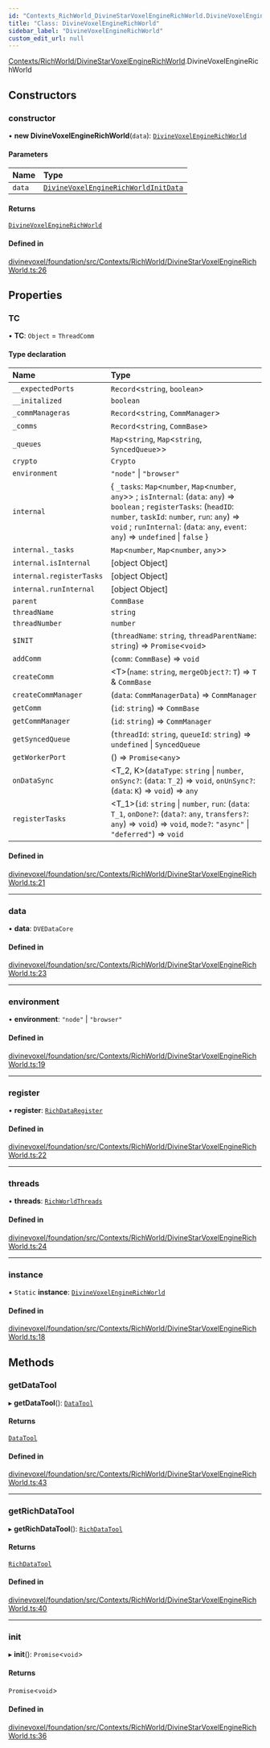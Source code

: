 ```yaml
---
id: "Contexts_RichWorld_DivineStarVoxelEngineRichWorld.DivineVoxelEngineRichWorld"
title: "Class: DivineVoxelEngineRichWorld"
sidebar_label: "DivineVoxelEngineRichWorld"
custom_edit_url: null
---
```


[Contexts/RichWorld/DivineStarVoxelEngineRichWorld](../modules/Contexts_RichWorld_DivineStarVoxelEngineRichWorld.md).DivineVoxelEngineRichWorld

## Constructors

### constructor

• **new DivineVoxelEngineRichWorld**(`data`): [`DivineVoxelEngineRichWorld`](Contexts_RichWorld_DivineStarVoxelEngineRichWorld.DivineVoxelEngineRichWorld.md)

#### Parameters

| Name | Type |
| :------ | :------ |
| `data` | [`DivineVoxelEngineRichWorldInitData`](../modules/Contexts_RichWorld_DivineStarVoxelEngineRichWorld.md#divinevoxelenginerichworldinitdata) |

#### Returns

[`DivineVoxelEngineRichWorld`](Contexts_RichWorld_DivineStarVoxelEngineRichWorld.DivineVoxelEngineRichWorld.md)

#### Defined in

[divinevoxel/foundation/src/Contexts/RichWorld/DivineStarVoxelEngineRichWorld.ts:26](https://github.com/lucasdamianjohnson/DivineVoxelEngine/blob/596fa7391478620ed460dfb4856ff0a763b91c49/divinevoxel/foundation/src/Contexts/RichWorld/DivineStarVoxelEngineRichWorld.ts#L26)

## Properties

### TC

• **TC**: `Object` = `ThreadComm`

#### Type declaration

| Name | Type |
| :------ | :------ |
| `__expectedPorts` | `Record`\<`string`, `boolean`\> |
| `__initalized` | `boolean` |
| `_commManageras` | `Record`\<`string`, `CommManager`\> |
| `_comms` | `Record`\<`string`, `CommBase`\> |
| `_queues` | `Map`\<`string`, `Map`\<`string`, `SyncedQueue`\>\> |
| `crypto` | `Crypto` |
| `environment` | ``"node"`` \| ``"browser"`` |
| `internal` | \{ `_tasks`: `Map`\<`number`, `Map`\<`number`, `any`\>\> ; `isInternal`: (`data`: `any`) => `boolean` ; `registerTasks`: (`headID`: `number`, `taskId`: `number`, `run`: `any`) => `void` ; `runInternal`: (`data`: `any`, `event`: `any`) => `undefined` \| ``false``  } |
| `internal._tasks` | `Map`\<`number`, `Map`\<`number`, `any`\>\> |
| `internal.isInternal` | [object Object] |
| `internal.registerTasks` | [object Object] |
| `internal.runInternal` | [object Object] |
| `parent` | `CommBase` |
| `threadName` | `string` |
| `threadNumber` | `number` |
| `$INIT` | (`threadName`: `string`, `threadParentName`: `string`) => `Promise`\<`void`\> |
| `addComm` | (`comm`: `CommBase`) => `void` |
| `createComm` | \<T\>(`name`: `string`, `mergeObject?`: `T`) => `T` & `CommBase` |
| `createCommManager` | (`data`: `CommManagerData`) => `CommManager` |
| `getComm` | (`id`: `string`) => `CommBase` |
| `getCommManager` | (`id`: `string`) => `CommManager` |
| `getSyncedQueue` | (`threadId`: `string`, `queueId`: `string`) => `undefined` \| `SyncedQueue` |
| `getWorkerPort` | () => `Promise`\<`any`\> |
| `onDataSync` | \<T_2, K\>(`dataType`: `string` \| `number`, `onSync?`: (`data`: `T_2`) => `void`, `onUnSync?`: (`data`: `K`) => `void`) => `any` |
| `registerTasks` | \<T_1\>(`id`: `string` \| `number`, `run`: (`data`: `T_1`, `onDone?`: (`data?`: `any`, `transfers?`: `any`) => `void`) => `void`, `mode?`: ``"async"`` \| ``"deferred"``) => `void` |

#### Defined in

[divinevoxel/foundation/src/Contexts/RichWorld/DivineStarVoxelEngineRichWorld.ts:21](https://github.com/lucasdamianjohnson/DivineVoxelEngine/blob/596fa7391478620ed460dfb4856ff0a763b91c49/divinevoxel/foundation/src/Contexts/RichWorld/DivineStarVoxelEngineRichWorld.ts#L21)

___

### data

• **data**: `DVEDataCore`

#### Defined in

[divinevoxel/foundation/src/Contexts/RichWorld/DivineStarVoxelEngineRichWorld.ts:23](https://github.com/lucasdamianjohnson/DivineVoxelEngine/blob/596fa7391478620ed460dfb4856ff0a763b91c49/divinevoxel/foundation/src/Contexts/RichWorld/DivineStarVoxelEngineRichWorld.ts#L23)

___

### environment

• **environment**: ``"node"`` \| ``"browser"``

#### Defined in

[divinevoxel/foundation/src/Contexts/RichWorld/DivineStarVoxelEngineRichWorld.ts:19](https://github.com/lucasdamianjohnson/DivineVoxelEngine/blob/596fa7391478620ed460dfb4856ff0a763b91c49/divinevoxel/foundation/src/Contexts/RichWorld/DivineStarVoxelEngineRichWorld.ts#L19)

___

### register

• **register**: [`RichDataRegister`](Contexts_RichWorld_RichDataRegister.RichDataRegister.md)

#### Defined in

[divinevoxel/foundation/src/Contexts/RichWorld/DivineStarVoxelEngineRichWorld.ts:22](https://github.com/lucasdamianjohnson/DivineVoxelEngine/blob/596fa7391478620ed460dfb4856ff0a763b91c49/divinevoxel/foundation/src/Contexts/RichWorld/DivineStarVoxelEngineRichWorld.ts#L22)

___

### threads

• **threads**: [`RichWorldThreads`](Contexts_RichWorld_Threads_RichWorldThreads.RichWorldThreads.md)

#### Defined in

[divinevoxel/foundation/src/Contexts/RichWorld/DivineStarVoxelEngineRichWorld.ts:24](https://github.com/lucasdamianjohnson/DivineVoxelEngine/blob/596fa7391478620ed460dfb4856ff0a763b91c49/divinevoxel/foundation/src/Contexts/RichWorld/DivineStarVoxelEngineRichWorld.ts#L24)

___

### instance

▪ `Static` **instance**: [`DivineVoxelEngineRichWorld`](Contexts_RichWorld_DivineStarVoxelEngineRichWorld.DivineVoxelEngineRichWorld.md)

#### Defined in

[divinevoxel/foundation/src/Contexts/RichWorld/DivineStarVoxelEngineRichWorld.ts:18](https://github.com/lucasdamianjohnson/DivineVoxelEngine/blob/596fa7391478620ed460dfb4856ff0a763b91c49/divinevoxel/foundation/src/Contexts/RichWorld/DivineStarVoxelEngineRichWorld.ts#L18)

## Methods

### getDataTool

▸ **getDataTool**(): [`DataTool`](Default_Tools_Data_DataTool.DataTool.md)

#### Returns

[`DataTool`](Default_Tools_Data_DataTool.DataTool.md)

#### Defined in

[divinevoxel/foundation/src/Contexts/RichWorld/DivineStarVoxelEngineRichWorld.ts:43](https://github.com/lucasdamianjohnson/DivineVoxelEngine/blob/596fa7391478620ed460dfb4856ff0a763b91c49/divinevoxel/foundation/src/Contexts/RichWorld/DivineStarVoxelEngineRichWorld.ts#L43)

___

### getRichDataTool

▸ **getRichDataTool**(): [`RichDataTool`](Contexts_RichWorld_Tools_RichDataTool.RichDataTool.md)

#### Returns

[`RichDataTool`](Contexts_RichWorld_Tools_RichDataTool.RichDataTool.md)

#### Defined in

[divinevoxel/foundation/src/Contexts/RichWorld/DivineStarVoxelEngineRichWorld.ts:40](https://github.com/lucasdamianjohnson/DivineVoxelEngine/blob/596fa7391478620ed460dfb4856ff0a763b91c49/divinevoxel/foundation/src/Contexts/RichWorld/DivineStarVoxelEngineRichWorld.ts#L40)

___

### init

▸ **init**(): `Promise`\<`void`\>

#### Returns

`Promise`\<`void`\>

#### Defined in

[divinevoxel/foundation/src/Contexts/RichWorld/DivineStarVoxelEngineRichWorld.ts:36](https://github.com/lucasdamianjohnson/DivineVoxelEngine/blob/596fa7391478620ed460dfb4856ff0a763b91c49/divinevoxel/foundation/src/Contexts/RichWorld/DivineStarVoxelEngineRichWorld.ts#L36)
